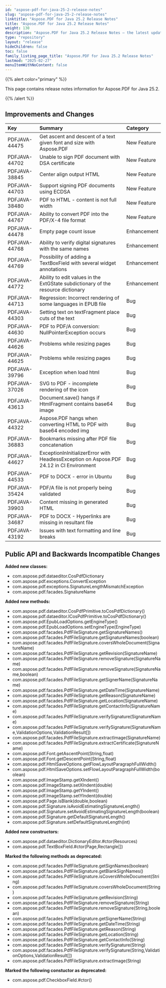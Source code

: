 ```yaml
---
id: "aspose-pdf-for-java-25-2-release-notes"
slug: "aspose-pdf-for-java-25-2-release-notes"
linktitle: "Aspose.PDF for Java 25.2 Release Notes"
title: "Aspose.PDF for Java 25.2 Release Notes"
weight: 130
description: "Aspose.PDF for Java 25.2 Release Notes – the latest updates and fixes."
type: "repository"
layout: "release"
hideChildren: false
toc: false
family_listing_page_title: "Aspose.PDF for Java 25.2 Release Notes"
lastmod: "2025-02-27"
menuItemWithNoContent: false
---
```


{{% alert color="primary" %}}

This page contains release notes information for Aspose.PDF for Java 25.2.

{{% /alert %}}
## **Improvements and Changes**

|**Key**|**Summary**|**Category**|
| :- | :- | :- |
|PDFJAVA-44475|Get ascent and descent of a text given font and size with Aspose.PDF|New Feature|
|PDFJAVA-44702|Unable to sign PDF document with DSA certificate|New Feature|
|PDFJAVA-38845|Center align output HTML|New Feature|
|PDFJAVA-44703|Support signing PDF documents using ECDSA|New Feature|
|PDFJAVA-38480|PDF to HTML - content is not full width|New Feature|
|PDFJAVA-44767|Ability to convert PDF into the PDF/X-4 file format|New Feature|
|PDFJAVA-44478|Empty page count issue|Enhancement|
|PDFJAVA-44768|Ability to verify digital signatures with the same names|Enhancement|
|PDFJAVA-44769|Possibility of adding a TextBoxField with several widget annotations|Enhancement|
|PDFJAVA-44772|Ability to edit values in the ExtGState subdictionary of the resource dictionary|Enhancement|
|PDFJAVA-44713|Regression: Incorrect rendering of some languages in EPUB file|Bug|
|PDFJAVA-44303|Setting text on textFragment place cuts of the text|Bug|
|PDFJAVA-44630|PDF to PDF/A conversion: NullPointerException occurs|Bug|
|PDFJAVA-44626|Problems while resizing pages|Bug|
|PDFJAVA-44625|Problems while resizing pages|Bug|
|PDFJAVA-39796|Exception when load html|Bug|
|PDFJAVA-37026|SVG to PDF - incomplete rendering of the icon|Bug|
|PDFJAVA-43613|Document.save() hangs if HtmlFragment contains base64 image|Bug|
|PDFJAVA-44322|Aspose.PDF hangs when converting HTML to PDF with base64 encoded img|Bug|
|PDFJAVA-36883|Bookmarks missing after PDF file concatenation|Bug|
|PDFJAVA-44627|ExceptionInInitializerError with HeadlessException on Aspose.PDF 24.12 in CI Environment|Bug|
|PDFJAVA-44533|PDF to DOCX - error in Ubuntu|Bug|
|PDFJAVA-35424|PDF/A file is not properly being validated|Bug|
|PDFJAVA-39903|Content missing in generated HTML|Bug|
|PDFJAVA-34687|PDF to DOCX - Hyperlinks are missing in resultant file|Bug|
|PDFJAVA-43192|Issues with text formatting and line breaks|Bug|


## **Public API and Backwards Incompatible Changes**


**Added new classes:**
- com.aspose.pdf.dataeditor.CosPdfDictionary
- com.aspose.pdf.exceptions.ConvertException
- com.aspose.pdf.exceptions.SignatureLengthMismatchException
- com.aspose.pdf.facades.SignatureName


**Added new methods:**
- com.aspose.pdf.dataeditor.CosPdfPrimitive.toCosPdfDictionary()
- com.aspose.pdf.dataeditor.ICosPdfPrimitive.toCosPdfDictionary()
- com.aspose.pdf.EpubLoadOptions.getEngineType()
- com.aspose.pdf.EpubLoadOptions.setEngineType(EngineType)
- com.aspose.pdf.facades.PdfFileSignature.getSignatureNames()
- com.aspose.pdf.facades.PdfFileSignature.getSignatureNames(boolean)
- com.aspose.pdf.facades.PdfFileSignature.coversWholeDocument(SignatureName)
- com.aspose.pdf.facades.PdfFileSignature.getRevision(SignatureName)
- com.aspose.pdf.facades.PdfFileSignature.removeSignature(SignatureName)
- com.aspose.pdf.facades.PdfFileSignature.removeSignature(SignatureName,boolean)
- com.aspose.pdf.facades.PdfFileSignature.getSignerName(SignatureName)
- com.aspose.pdf.facades.PdfFileSignature.getDateTime(SignatureName)
- com.aspose.pdf.facades.PdfFileSignature.getReason(SignatureName)
- com.aspose.pdf.facades.PdfFileSignature.getLocation(SignatureName)
- com.aspose.pdf.facades.PdfFileSignature.getContactInfo(SignatureName)
- com.aspose.pdf.facades.PdfFileSignature.verifySignature(SignatureName)
- com.aspose.pdf.facades.PdfFileSignature.verifySignature(SignatureName,ValidationOptions,ValidationResult[])
- com.aspose.pdf.facades.PdfFileSignature.extractImage(SignatureName)
- com.aspose.pdf.facades.PdfFileSignature.extractCertificate(SignatureName)
- com.aspose.pdf.Font.getAscentPoint(String,float)
- com.aspose.pdf.Font.getDescentPoint(String,float)
- com.aspose.pdf.HtmlSaveOptions.getFlowLayoutParagraphFullWidth()
- com.aspose.pdf.HtmlSaveOptions.setFlowLayoutParagraphFullWidth(boolean)
- com.aspose.pdf.ImageStamp.getXIndent()
- com.aspose.pdf.ImageStamp.setXIndent(double)
- com.aspose.pdf.ImageStamp.getYIndent()
- com.aspose.pdf.ImageStamp.setYIndent(double)
- com.aspose.pdf.Page.isBlank(double,boolean)
- com.aspose.pdf.Signature.isAvoidEstimatingSignatureLength()
- com.aspose.pdf.Signature.setAvoidEstimatingSignatureLength(boolean)
- com.aspose.pdf.Signature.getDefaultSignatureLength()
- com.aspose.pdf.Signature.setDefaultSignatureLength(int)


**Added new constructors:**
- com.aspose.pdf.dataeditor.DictionaryEditor.#ctor(Resources)
- com.aspose.pdf.TextBoxField.#ctor(Page,Rectangle[])


**Marked the following methods as deprecated:**
- com.aspose.pdf.facades.PdfFileSignature.getSignNames(boolean)
- com.aspose.pdf.facades.PdfFileSignature.getBlankSignNames()
- com.aspose.pdf.facades.PdfFileSignature.isCoversWholeDocument(String)
- com.aspose.pdf.facades.PdfFileSignature.coversWholeDocument(String)
- com.aspose.pdf.facades.PdfFileSignature.getRevision(String)
- com.aspose.pdf.facades.PdfFileSignature.removeSignature(String)
- com.aspose.pdf.facades.PdfFileSignature.removeSignature(String,boolean)
- com.aspose.pdf.facades.PdfFileSignature.getSignerName(String)
- com.aspose.pdf.facades.PdfFileSignature.getDateTime(String)
- com.aspose.pdf.facades.PdfFileSignature.getReason(String)
- com.aspose.pdf.facades.PdfFileSignature.getLocation(String)
- com.aspose.pdf.facades.PdfFileSignature.getContactInfo(String)
- com.aspose.pdf.facades.PdfFileSignature.verifySignature(String)
- com.aspose.pdf.facades.PdfFileSignature.verifySignature(String,ValidationOptions,ValidationResult[])
- com.aspose.pdf.facades.PdfFileSignature.extractImage(String)


**Marked the following constuctor as deprecated:**
- com.aspose.pdf.CheckboxField.#ctor()



